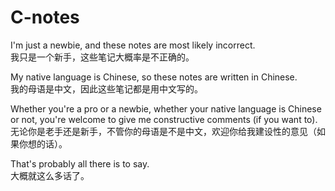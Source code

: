 # C-notes

I'm just a newbie, and these notes are most likely incorrect.   
我只是一个新手，这些笔记大概率是不正确的。

My native language is Chinese, so these notes are written in Chinese.  
我的母语是中文，因此这些笔记都是用中文写的。

Whether you're a pro or a newbie, whether your native language is Chinese or not, you're welcome to give me constructive comments (if you want to).  
无论你是老手还是新手，不管你的母语是不是中文，欢迎你给我建设性的意见（如果你想的话）。

That's probably all there is to say.  
大概就这么多话了。
